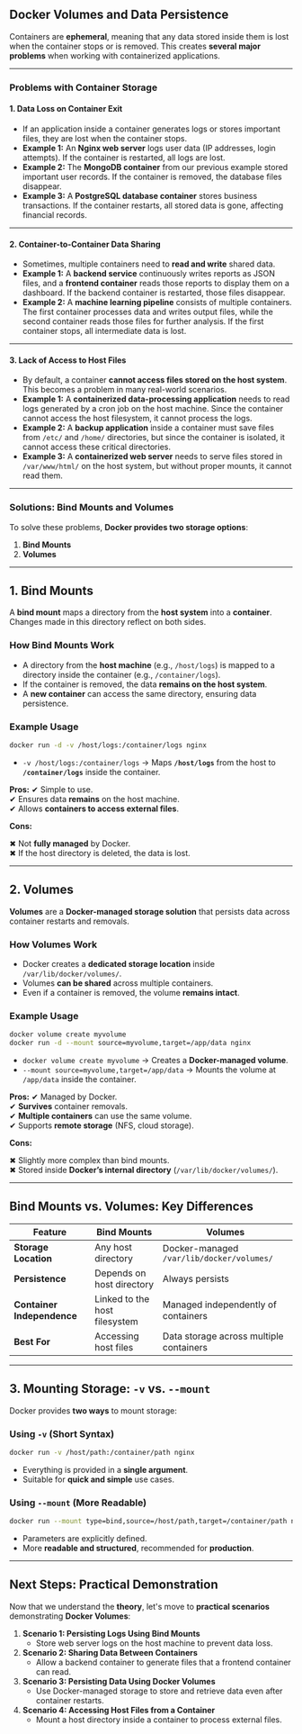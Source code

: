 ## **Docker Volumes and Data Persistence**

Containers are **ephemeral**, meaning that any data stored inside them is lost when the container stops or is removed. This creates **several major problems** when working with containerized applications.

---

### **Problems with Container Storage**

#### **1. Data Loss on Container Exit**  
   - If an application inside a container generates logs or stores important files, they are lost when the container stops.
   - **Example 1:** An **Nginx web server** logs user data (IP addresses, login attempts). If the container is restarted, all logs are lost.  
   - **Example 2:** The **MongoDB container** from our previous example stored important user records. If the container is removed, the database files disappear.  
   - **Example 3:** A **PostgreSQL database container** stores business transactions. If the container restarts, all stored data is gone, affecting financial records.

---

#### **2. Container-to-Container Data Sharing**  
   - Sometimes, multiple containers need to **read and write** shared data.  
   - **Example 1:** A **backend service** continuously writes reports as JSON files, and a **frontend container** reads those reports to display them on a dashboard. If the backend container is restarted, those files disappear.  
   - **Example 2:** A **machine learning pipeline** consists of multiple containers. The first container processes data and writes output files, while the second container reads those files for further analysis. If the first container stops, all intermediate data is lost.

---

#### **3. Lack of Access to Host Files**  
   - By default, a container **cannot access files stored on the host system**. This becomes a problem in many real-world scenarios.  
   - **Example 1:** A **containerized data-processing application** needs to read logs generated by a cron job on the host machine. Since the container cannot access the host filesystem, it cannot process the logs.  
   - **Example 2:** A **backup application** inside a container must save files from `/etc/` and `/home/` directories, but since the container is isolated, it cannot access these critical directories.  
   - **Example 3:** A **containerized web server** needs to serve files stored in `/var/www/html/` on the host system, but without proper mounts, it cannot read them.

---

### **Solutions: Bind Mounts and Volumes**
To solve these problems, **Docker provides two storage options**:  
1. **Bind Mounts**
2. **Volumes**

---

## **1. Bind Mounts**
A **bind mount** maps a directory from the **host system** into a **container**. Changes made in this directory reflect on both sides.

### **How Bind Mounts Work**
- A directory from the **host machine** (e.g., `/host/logs`) is mapped to a directory inside the container (e.g., `/container/logs`).
- If the container is removed, the data **remains on the host system**.
- A **new container** can access the same directory, ensuring data persistence.

### **Example Usage**
```sh
docker run -d -v /host/logs:/container/logs nginx
```
- `-v /host/logs:/container/logs` → Maps **`/host/logs`** from the host to **`/container/logs`** inside the container.

**Pros:**
✔ Simple to use.  
✔ Ensures data **remains** on the host machine.  
✔ Allows **containers to access external files**.

**Cons:**

✖ Not **fully managed** by Docker.  
✖ If the host directory is deleted, the data is lost.

---

## **2. Volumes**
**Volumes** are a **Docker-managed storage solution** that persists data across container restarts and removals.

### **How Volumes Work**
- Docker creates a **dedicated storage location** inside `/var/lib/docker/volumes/`.
- Volumes **can be shared** across multiple containers.
- Even if a container is removed, the volume **remains intact**.

### **Example Usage**
```sh
docker volume create myvolume
docker run -d --mount source=myvolume,target=/app/data nginx
```
- `docker volume create myvolume` → Creates a **Docker-managed volume**.
- `--mount source=myvolume,target=/app/data` → Mounts the volume at `/app/data` inside the container.

**Pros:**
✔ Managed by Docker.  
✔ **Survives** container removals.  
✔ **Multiple containers** can use the same volume.  
✔ Supports **remote storage** (NFS, cloud storage).

**Cons:**

✖ Slightly more complex than bind mounts.  
✖ Stored inside **Docker’s internal directory** (`/var/lib/docker/volumes/`).

---

## **Bind Mounts vs. Volumes: Key Differences**
| Feature | **Bind Mounts** | **Volumes** |
|---------|----------------|-------------|
| **Storage Location** | Any host directory | Docker-managed `/var/lib/docker/volumes/` |
| **Persistence** | Depends on host directory | Always persists |
| **Container Independence** | Linked to the host filesystem | Managed independently of containers |
| **Best For** | Accessing host files | Data storage across multiple containers |

---

## **3. Mounting Storage: `-v` vs. `--mount`**
Docker provides **two ways** to mount storage:

### **Using `-v` (Short Syntax)**
```sh
docker run -v /host/path:/container/path nginx
```
- Everything is provided in a **single argument**.
- Suitable for **quick and simple** use cases.

### **Using `--mount` (More Readable)**
```sh
docker run --mount type=bind,source=/host/path,target=/container/path nginx
```
- Parameters are explicitly defined.
- More **readable and structured**, recommended for **production**.

---

## **Next Steps: Practical Demonstration**
Now that we understand the **theory**, let's move to **practical scenarios** demonstrating **Docker Volumes**:
1. **Scenario 1: Persisting Logs Using Bind Mounts**  
   - Store web server logs on the host machine to prevent data loss.
2. **Scenario 2: Sharing Data Between Containers**  
   - Allow a backend container to generate files that a frontend container can read.
3. **Scenario 3: Persisting Data Using Docker Volumes**  
   - Use Docker-managed storage to store and retrieve data even after container restarts.
4. **Scenario 4: Accessing Host Files from a Container**  
   - Mount a host directory inside a container to process external files.
